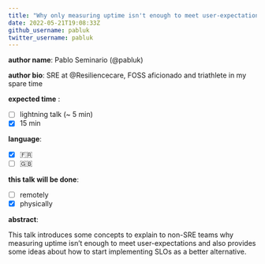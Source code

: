 ```yaml
---
title: "Why only measuring uptime isn't enough to meet user-expectations"
date: 2022-05-21T19:08:33Z
github_username: pabluk
twitter_username: pabluk
---
```

__author name__: Pablo Seminario (@pabluk)

__author bio__: SRE at @Resiliencecare, FOSS aficionado and triathlete in my spare time

__expected time__ :

- [ ] lightning talk (~ 5 min)
- [X] 15 min

__language__:

- [X] :fr:
- [ ] :uk:

**this talk will be done**:
- [ ] remotely
- [X] physically

__abstract__:

This talk introduces some concepts to explain to non-SRE teams why measuring uptime isn’t enough to meet user-expectations and also provides some ideas about how to start implementing SLOs as a better alternative.


